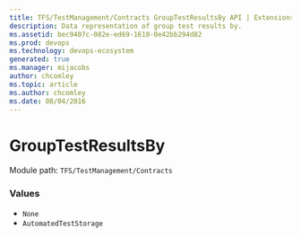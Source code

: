 ```yaml
---
title: TFS/TestManagement/Contracts GroupTestResultsBy API | Extensions for Azure DevOps Services
description: Data representation of group test results by.
ms.assetid: bec9407c-082e-ed69-1610-0e42bb294d82
ms.prod: devops
ms.technology: devops-ecosystem
generated: true
ms.manager: mijacobs
author: chcomley
ms.topic: article
ms.author: chcomley
ms.date: 08/04/2016
---
```


# GroupTestResultsBy

Module path: `TFS/TestManagement/Contracts`

### Values

* `None` 
* `AutomatedTestStorage` 
